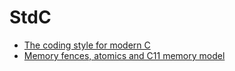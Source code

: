 # StdC

- [The coding style for modern C](c_coding_style.md)
- [Memory fences, atomics and C11 memory model](c11memfences.md)
